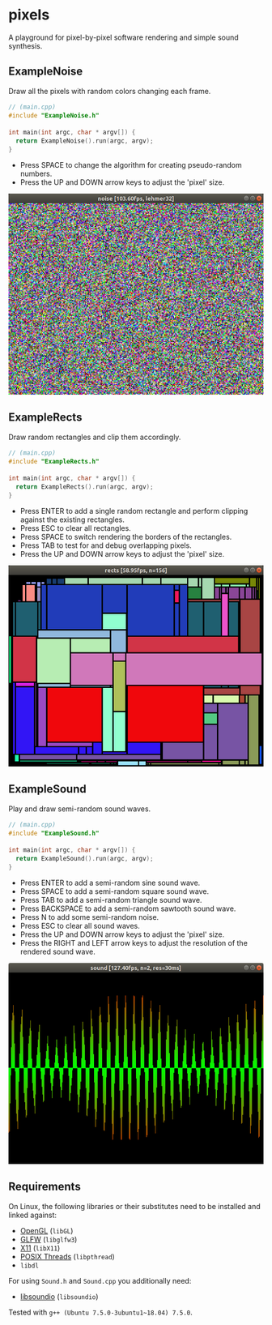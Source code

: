 # pixels

A playground for pixel-by-pixel software rendering and simple sound synthesis.

## ExampleNoise

Draw all the pixels with random colors changing each frame.

```c++
// (main.cpp)
#include "ExampleNoise.h"

int main(int argc, char * argv[]) {
  return ExampleNoise().run(argc, argv);
}
```

* Press SPACE to change the algorithm for creating pseudo-random numbers.
* Press the UP and DOWN arrow keys to adjust the 'pixel' size.

![ExampleNoise](screens/noise.png)

## ExampleRects

Draw random rectangles and clip them accordingly.

```c++
// (main.cpp)
#include "ExampleRects.h"

int main(int argc, char * argv[]) {
  return ExampleRects().run(argc, argv);
}
```

* Press ENTER to add a single random rectangle and perform clipping against the existing rectangles.
* Press ESC to clear all rectangles.
* Press SPACE to switch rendering the borders of the rectangles.
* Press TAB to test for and debug overlapping pixels.
* Press the UP and DOWN arrow keys to adjust the 'pixel' size.

![ExampleRects](screens/rects.png)

## ExampleSound

Play and draw semi-random sound waves.

```c++
// (main.cpp)
#include "ExampleSound.h"

int main(int argc, char * argv[]) {
  return ExampleSound().run(argc, argv);
}
```

* Press ENTER to add a semi-random sine sound wave.
* Press SPACE to add a semi-random square sound wave.
* Press TAB to add a semi-random triangle sound wave.
* Press BACKSPACE to add a semi-random sawtooth sound wave.
* Press N to add some semi-random noise.
* Press ESC to clear all sound waves.
* Press the UP and DOWN arrow keys to adjust the 'pixel' size.
* Press the RIGHT and LEFT arrow keys to adjust the resolution of the rendered sound wave.

![ExampleSound](screens/sound.png)

## Requirements

On Linux, the following libraries or their substitutes need to be installed and linked against:

* [OpenGL](https://www.opengl.org/) (`libGL`)
* [GLFW](https://www.glfw.org/) (`libglfw3`)
* [X11](https://www.x.org/) (`libX11`)
* [POSIX Threads](https://en.wikipedia.org/wiki/POSIX_Threads) (`libpthread`)
* `libdl`

For using `Sound.h` and `Sound.cpp` you additionally need:

* [libsoundio](http://libsound.io/) (`libsoundio`)

Tested with `g++ (Ubuntu 7.5.0-3ubuntu1~18.04) 7.5.0`.
